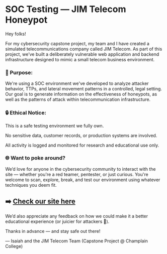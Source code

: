# SOC Testing — JIM Telecom Honeypot

Hey folks!

For my cybersecurity capstone project, my team and I have created a simulated telecommunications company called JIM Telecom. As part of this project, we’ve built a deliberately vulnerable web application and backend infrastructure designed to mimic a small telecom business environment.

### 🎯 Purpose:
We're using a SOC environment we've developed to analyze attacker behavior, TTPs, and lateral movement patterns in a controlled, legal setting. Our goal is to generate information on the effectiveness of honeypots, as well as the patterns of attack within telecommunication infrastructure. 

### 🔒 Ethical Notice:

This is a safe testing environment we fully own.

No sensitive data, customer records, or production systems are involved.

All activity is logged and monitored for research and educational use only.

### 🌐 Want to poke around?
We’d love for anyone in the cybersecurity community to interact with the site — whether you're a red teamer, pentester, or just curious. You're welcome to scan, explore, break, and test our environment using whatever techniques you deem fit.

## ➡️ [Check our site here]()

We’d also appreciate any feedback on how we could make it a better educational experience (or juicier for attackers 👀).

Thanks in advance — and stay safe out there!

— Isaiah and the JIM Telecom Team
(Capstone Project @ Champlain College)

